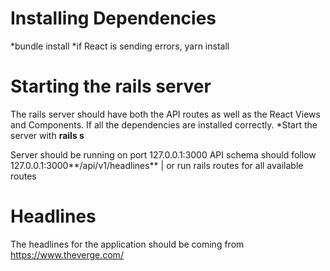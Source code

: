 # Installing Dependencies

*bundle install
*if React is sending errors, yarn install

# Starting the rails server

The rails server should have both the API routes as well as the React Views and Components. 
If all the dependencies are installed correctly.
  *Start the server with **rails s**
  
Server should be running on port 127.0.0.1:3000
API schema should follow 127.0.0.1:3000**/api/v1/headlines** | or run rails routes for all available routes

# Headlines
The headlines for the application should be coming from https://www.theverge.com/
